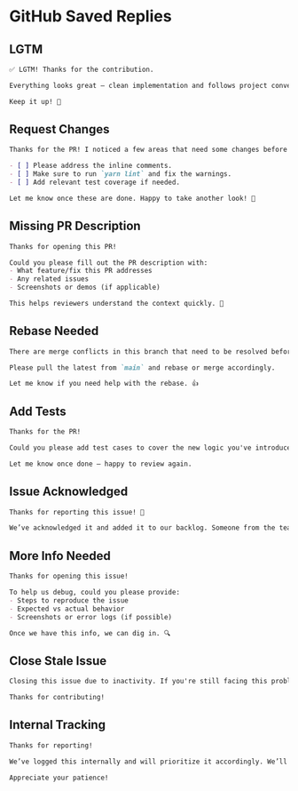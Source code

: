 # GitHub Saved Replies

## LGTM

```markdown
✅ LGTM! Thanks for the contribution.

Everything looks great — clean implementation and follows project conventions. Merging it now.

Keep it up! 🚀
```

## Request Changes

```markdown
Thanks for the PR! I noticed a few areas that need some changes before we can merge:

- [ ] Please address the inline comments.
- [ ] Make sure to run `yarn lint` and fix the warnings.
- [ ] Add relevant test coverage if needed.

Let me know once these are done. Happy to take another look! 🙌
```

## Missing PR Description

```markdown
Thanks for opening this PR!

Could you please fill out the PR description with:
- What feature/fix this PR addresses
- Any related issues
- Screenshots or demos (if applicable)

This helps reviewers understand the context quickly. 🙏
```

## Rebase Needed

```markdown
There are merge conflicts in this branch that need to be resolved before we can proceed.

Please pull the latest from `main` and rebase or merge accordingly.

Let me know if you need help with the rebase. 👍
```

## Add Tests

```markdown
Thanks for the PR!

Could you please add test cases to cover the new logic you've introduced? This helps ensure we don't run into regressions later.

Let me know once done — happy to review again.
```

## Issue Acknowledged

```markdown
Thanks for reporting this issue! 🙏

We’ve acknowledged it and added it to our backlog. Someone from the team will take a look soon. If you have more details or logs, feel free to share!
```

## More Info Needed

```markdown
Thanks for opening this issue!

To help us debug, could you please provide:
- Steps to reproduce the issue
- Expected vs actual behavior
- Screenshots or error logs (if possible)

Once we have this info, we can dig in. 🔍
```

## Close Stale Issue

```markdown
Closing this issue due to inactivity. If you're still facing this problem or have new details to share, feel free to reopen or open a new issue.

Thanks for contributing!
```

## Internal Tracking

```markdown
Thanks for reporting!

We’ve logged this internally and will prioritize it accordingly. We’ll update this thread when there’s progress or a fix ready.

Appreciate your patience!
```
